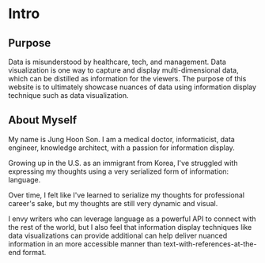 # Intro

## Purpose

Data is misunderstood by healthcare, tech, and management. 
Data visualization is one way to capture and display multi-dimensional data, which can be distilled as information for the viewers. The purpose of this website is to ultimately showcase nuances of data using information display technique such as data visualization. 

## About Myself

My name is Jung Hoon Son. I am a medical doctor, informaticist, data engineer, knowledge architect, with a passion for information display. 

Growing up in the U.S. as an immigrant from Korea, I've struggled with expressing my thoughts using a very serialized form of information: language. 

Over time, I felt like I've learned to serialize my thoughts for professional career's sake, but my thoughts are still very dynamic and visual.

I envy writers who can leverage language as a powerful API to connect with the rest of the world, but I also feel that information display techniques like data visualizations can provide additional can help deliver nuanced information in an more accessible manner than text-with-references-at-the-end format.